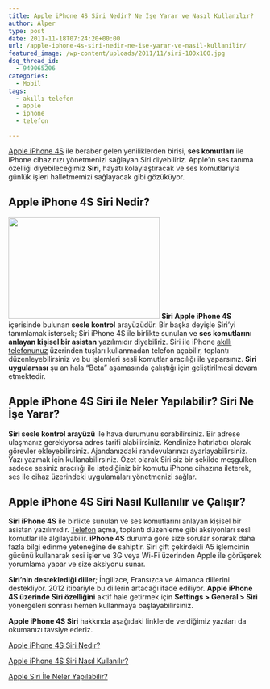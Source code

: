 ```yaml
---
title: Apple iPhone 4S Siri Nedir? Ne İşe Yarar ve Nasıl Kullanılır?
author: Alper
type: post
date: 2011-11-18T07:24:20+00:00
url: /apple-iphone-4s-siri-nedir-ne-ise-yarar-ve-nasil-kullanilir/
featured_image: /wp-content/uploads/2011/11/siri-100x100.jpg
dsq_thread_id:
  - 949065206
categories:
  - Mobil
tags:
  - akıllı telefon
  - apple
  - iphone
  - telefon

---
```

[Apple iPhone 4S][1] ile beraber gelen yeniliklerden birisi, **ses komutları** ile iPhone cihazınızı yönetmenizi sağlayan Siri diyebiliriz. Apple&#8217;ın ses tanıma özelliği diyebileceğimiz **Siri**, hayatı kolaylaştıracak ve ses komutlarıyla günlük işleri halletmemizi sağlayacak gibi gözüküyor.

## Apple iPhone 4S Siri Nedir?

<img class="alignright size-full wp-image-7102" title="siri" src="https://www.murekkep.org/wp-content/uploads/2011/11/siri.jpg" alt="" width="300" height="201" /> **Siri Apple iPhone 4S** içerisinde bulunan **sesle kontrol** arayüzüdür. Bir başka deyişle Siri&#8217;yi tanımlamak istersek; Siri iPhone 4S ile birlikte sunulan ve **ses komutlarını anlayan kişisel bir asistan** yazılımıdır diyebiliriz. Siri ile iPhone [akıllı telefonunuz][2] üzerinden tuşları kullanmadan telefon açabilir, toplantı düzenleyebilirsiniz ve bu işlemleri sesli komutlar aracılığı ile yaparsınız. **Siri uygulaması** şu an hala &#8220;Beta&#8221; aşamasında çalıştığı için geliştirilmesi devam etmektedir.

## Apple iPhone 4S Siri ile Neler Yapılabilir? Siri Ne İşe Yarar?

**Siri sesle kontrol arayüzü** ile hava durumunu sorabilirsiniz. Bir adrese ulaşmanız gerekiyorsa adres tarifi alabilirsiniz. Kendinize hatırlatıcı olarak görevler ekleyebilirsiniz. Ajandanızdaki randevularınızı ayarlayabilirsiniz. Yazı yazmak için kullanabilirsiniz. Özet olarak Siri siz bir şekilde meşgulken sadece sesiniz aracılığı ile istediğiniz bir komutu iPhone cihazına ileterek, ses ile cihaz üzerindeki uygulamaları yönetmenizi sağlar.

## Apple iPhone 4S Siri Nasıl Kullanılır ve Çalışır?

**Siri iPhone 4S** ile birlikte sunulan ve ses komutlarını anlayan kişisel bir asistan yazılımıdır. [Telefon][3] açma, toplantı düzenleme gibi aksiyonları sesli komutlar ile algılayabilir. **iPhone 4S** duruma göre size sorular sorarak daha fazla bilgi edinme yeteneğine de sahiptir. Siri çift çekirdekli A5 işlemcinin gücünü kullanarak sesi işler ve 3G veya Wi-Fi üzerinden Apple ile görüşerek yorumlama yapar ve size aksiyonu sunar.

**Siri’nin desteklediği diller**; İngilizce, Fransızca ve Almanca dillerini destekliyor. 2012 itibariyle bu dillerin artacağı ifade ediliyor. **Apple iPhone 4S üzerinde Siri özelliğini** aktif hale getirmek için **Settings > General > Siri** yönergeleri sonrası hemen kullanmaya başlayabilirsiniz.

**Apple iPhone 4S Siri** hakkında aşağıdaki linklerde verdiğimiz yazıları da okumanızı tavsiye ederiz.

<a title="apple iphone 4s siri nedir" href="https://www.burcinyazici.com/apple-iphone-4s-siri-nedir-2106.html" target="_blank">Apple iPhone 4S Siri Nedir?</a>

<a title="apple iphone 4s siri nasıl kullanılır" href="https://www.burcinyazici.com/apple-iphone-4s-siri-nasil-kullanilir-2121.html" target="_blank">Apple iPhone 4S Siri Nasıl Kullanılır?</a>

<a title="apple iphone 4s siri ile neler yapılabilir" href="https://www.burcinyazici.com/apple-siri-ile-neler-yapilabilir-2146.html" target="_blank">Apple Siri İle Neler Yapılabilir?</a>

 [1]: https://www.murekkep.org/iphone-4s-ozellikleri-6921 "iPhone 4S Özellikleri"
 [2]: https://www.murekkep.org/etiket/akilli-telefon "akıllı telefon"
 [3]: https://www.murekkep.org/etiket/telefon "telefon"